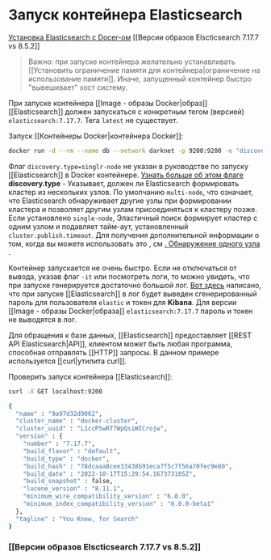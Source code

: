 # Запуск контейнера Elasticsearch

[Установка  Elasticsearch с Docer-ом](https://www.elastic.co/guide/en/elasticsearch/reference/7.17/docker.html#docker-cli-run-dev-mode) 
[[Версии образов Elscticsearch 7.17.7 vs 8.5.2]]

>Важно: при запуске контейнера желательно устанавливать [[Установить ограничение памяти для контейнера|ограничение на использование памяти]]. Иначе, запущенный контейнер быстро "вывешивает" хост систему.

При запуске контейнера [[Image - образы Docker|образ]]  [[Elasticsearch]] должен запускаться с конкретным тегом (версией) `elasticsearch:7.17.7`. Тега `latest` не существует.

Запуск [[Контейнеры Docker|контейнера Docker]]:
```bash
docker run -d --rm --name db --network darknet -p 9200:9200 -e "discovery.type=single-node" --memory=512m elasticsearch:7.17.7
```

Флаг `discovery.type=singlr-node` не указан в руководстве по запуску [[Elasticsearch]] в Docker контейнере. [Узнать больше об этом флаге](https://www.elastic.co/guide/en/elasticsearch/reference/current/modules-discovery-settings.html)
__discovery.type__ - Указывает, должен ли Elasticsearch формировать кластер из нескольких узлов. По умолчанию `multi-node`, что означает, что Elasticsearch обнаруживает другие узлы при формировании кластера и позволяет другим узлам присоединяться к кластеру позже. Если установлено `single-node`, Эластичный поиск формирует кластер с одним узлом и подавляет тайм-аут, установленный `cluster.publish.timeout`. Для получения дополнительной информации о том, когда вы можете использовать это , см [. Обнаружение одного узла](https://www.elastic.co/guide/en/elasticsearch/reference/current/bootstrap-checks.html#single-node-discovery "Обнаружение одного узла") .

Контейнер запускается не очень быстро. Если не отключаться от вывода, указав флаг `-it` или посмотреть логи, то можно увидеть, что при запуске генерируется достаточно большой лог.
[Вот здесь](https://www.elastic.co/guide/en/elasticsearch/reference/current/run-elasticsearch-locally.html) написано, что при запуске [[Elasticsearch]] в лог будет выведен сгенерированный пароль для пользователя `elastic` и токен для __Kibana__. Для версии [[Image - образы Docker|образа]] `elasticsearch:7.17.7` пароль и токен не выводятся в лог.

Для обращения к базе данных, [[Elasticsearch]]  предоставляет [[REST API Elasticsearch|API]], клиентом может быть любая программа, способная отправлять [[HTTP]] запросы. В данном примере используется [[curl|утилита curl]].

Проверить запуск контейнера [[Elasticsearch]]:
```bash
curl -X GET localhost:9200

{
  "name" : "9a97d32d9062",
  "cluster_name" : "docker-cluster",
  "cluster_uuid" : "L1ccP5wRT7WpQsiWICrojw",
  "version" : {
    "number" : "7.17.7",
    "build_flavor" : "default",
    "build_type" : "docker",
    "build_hash" : "78dcaaa8cee33438b91eca7f5c7f56a70fec9e80",
    "build_date" : "2022-10-17T15:29:54.167373105Z",
    "build_snapshot" : false,
    "lucene_version" : "8.11.1",
    "minimum_wire_compatibility_version" : "6.8.0",
    "minimum_index_compatibility_version" : "6.0.0-beta1"
  },
  "tagline" : "You Know, for Search"
}
```

### [[Версии образов Elscticsearch 7.17.7 vs 8.5.2]]